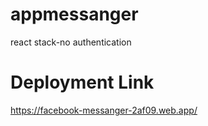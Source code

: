 # appmessanger
react stack-no authentication


# Deployment Link
https://facebook-messanger-2af09.web.app/
